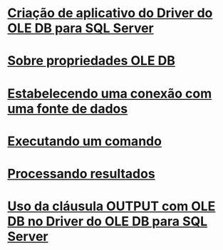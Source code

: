 # [Criação de aplicativo do Driver do OLE DB para SQL Server](creating-a-oledb-driver-for-sql-server-application.md)
# [Sobre propriedades OLE DB](about-ole-db-properties.md)
# [Estabelecendo uma conexão com uma fonte de dados](establishing-a-connection-to-a-data-source.md)
# [Executando um comando](executing-a-command.md)
# [Processando resultados](processing-results.md)
# [Uso da cláusula OUTPUT com OLE DB no Driver do OLE DB para SQL Server](using-the-output-clause-with-ole-db-in-oledb-driver-for-sql-server.md)
